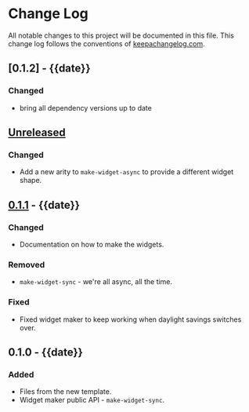 # Change Log
All notable changes to this project will be documented in this file. This change log follows the conventions of [keepachangelog.com](http://keepachangelog.com/).

## [0.1.2] - {{date}}
### Changed
- bring all dependency versions up to date

## [Unreleased]
### Changed
- Add a new arity to `make-widget-async` to provide a different widget shape.

## [0.1.1] - {{date}}
### Changed
- Documentation on how to make the widgets.

### Removed
- `make-widget-sync` - we're all async, all the time.

### Fixed
- Fixed widget maker to keep working when daylight savings switches over.

## 0.1.0 - {{date}}
### Added
- Files from the new template.
- Widget maker public API - `make-widget-sync`.

[Unreleased]: https://github.com/your-name/{{name}}/compare/0.1.1...HEAD
[0.1.1]: https://github.com/your-name/{{name}}/compare/0.1.0...0.1.1
